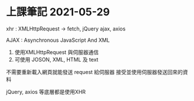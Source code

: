 # 上課筆記 2021-05-29

xhr : XMLHttpRequest -> fetch, jQuery ajax, axios


AJAX : Asynchronous JavaScript And XML
1. 使用XMLHttpRequest 與伺服器通信
2. 可使用 JOSON, XML, HTML 及 text

不需要重新載入網頁就能發送 request 給伺服器
接受並使用伺服器發送回來的資料

jQuery, axios 等底層都是使用XHR
